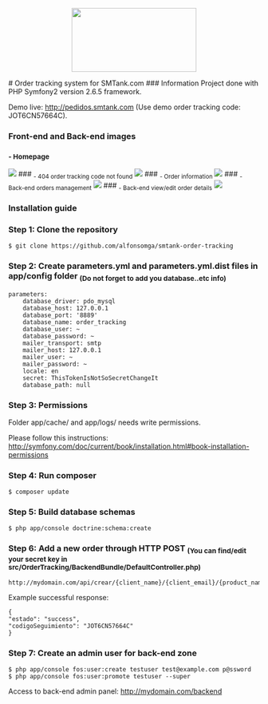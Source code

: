 <p align="center"><img width="250" height="128" src="http://i.imgur.com/AtFS9Ie.png"/></p>
# Order tracking system for SMTank.com
### Information
Project done with PHP Symfony2 version 2.6.5 framework.


Demo live: http://pedidos.smtank.com (Use demo order tracking code: JOT6CN57664C).
### Front-end and Back-end images
### <sub>- Homepage</sub>
<img src="http://i.imgur.com/iyUsbiI.png">
### <sub>- 404 order tracking code not found</sub>
<img src="http://i.imgur.com/382o0Lu.png">
### <sub>- Order information</sub>
<img src="http://i.imgur.com/y7SXdEV.png">
### <sub>- Back-end orders management</sub>
<img src="http://i.imgur.com/u89JUL9.png">
### <sub>- Back-end view/edit order details</sub>
<img src="http://i.imgur.com/lDS5Ntk.png">




### Installation guide

### Step 1: Clone the repository
```
$ git clone https://github.com/alfonsomga/smtank-order-tracking
```
### Step 2: Create parameters.yml and parameters.yml.dist files in app/config folder <sub>(Do not forget to add you database..etc info)</sub>
```
parameters:
    database_driver: pdo_mysql
    database_host: 127.0.0.1
    database_port: '8889'
    database_name: order_tracking
    database_user: ~
    database_password: ~
    mailer_transport: smtp
    mailer_host: 127.0.0.1
    mailer_user: ~
    mailer_password: ~
    locale: en
    secret: ThisTokenIsNotSoSecretChangeIt
    database_path: null
```
### Step 3: Permissions
Folder app/cache/ and app/logs/ needs write permissions.

Please follow this instructions: http://symfony.com/doc/current/book/installation.html#book-installation-permissions
### Step 4: Run composer
```
$ composer update
```
### Step 5: Build database schemas
```
$ php app/console doctrine:schema:create
```
### Step 6: Add a new order through HTTP POST <sub>(You can find/edit your secret key in src/OrderTracking/BackendBundle/DefaultController.php)</sub>
```
http://mydomain.com/api/crear/{client_name}/{client_email}/{product_name}/{product_price}/{secretkey}
```
Example successful response:
```
{
"estado": "success",
"codigoSeguimiento": "JOT6CN57664C"
}
```
### Step 7: Create an admin user for back-end zone
```
$ php app/console fos:user:create testuser test@example.com p@ssword
$ php app/console fos:user:promote testuser --super
```

Access to back-end admin panel: http://mydomain.com/backend
